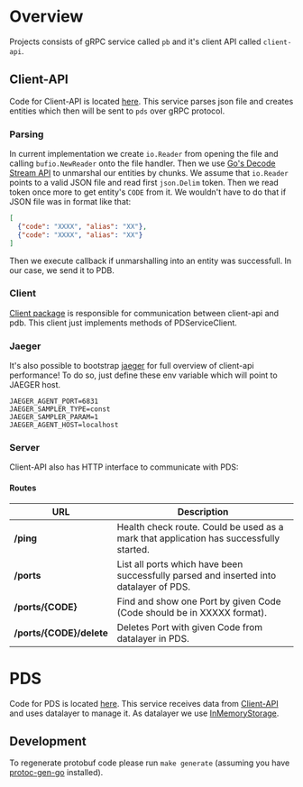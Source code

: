 # Overview

Projects consists of gRPC service called `pb`
and it's client API called `client-api`.

## Client-API
Code for Client-API is located [here](client-api).
This service parses json file and creates entities which
then will be sent to `pds` over gRPC protocol.

### Parsing
In current implementation we create `io.Reader` from 
opening the file and calling `bufio.NewReader` onto the 
file handler.
Then we use [Go's Decode Stream API](https://golang.org/pkg/encoding/json/#example_Decoder_Decode_stream) 
to unmarshal our entities by chunks.
We assume that `io.Reader` points to a valid JSON file
and read first `json.Delim` token. Then we 
read token once more to get entity's `CODE` from it.
We wouldn't have to do that if JSON file was in format like that:
```json
[
  {"code": "XXXX", "alias": "XX"},
  {"code": "XXXX", "alias": "XX"}
]

```
Then we execute callback if unmarshalling into an entity
was successfull. In our case, we send it to PDB.

### Client
[Client package](client-api/api/client.go) is responsible for
communication between client-api and pdb.
This client just implements methods of PDServiceClient.

### Jaeger
It's also possible to bootstrap [jaeger](https://www.jaegertracing.io/) for full overview
of client-api performance! To do so, just define these env
variable which will point to JAEGER host.
```.env
JAEGER_AGENT_PORT=6831
JAEGER_SAMPLER_TYPE=const
JAEGER_SAMPLER_PARAM=1
JAEGER_AGENT_HOST=localhost
```

### Server
Client-API also has HTTP interface to communicate
with PDS:

#### Routes
URL | Description
------------ | -------------
**/ping** | Health check route. Could be used as a mark that application has successfully started.
**/ports** | List all ports which have been successfully parsed and inserted into datalayer of PDS.
**/ports/{CODE}** | Find and show one Port by given Code (Code should be in XXXXX format).
**/ports/{CODE}/delete** | Deletes Port with given Code from datalayer in PDS.

# PDS
Code for PDS is located [here](pds).
This service receives data from [Client-API](client-api) and uses
datalayer to manage it. 
As datalayer we use [InMemoryStorage](pds/datalayer/impl.go).

## Development
To regenerate protobuf code please run `make generate` (assuming you have [protoc-gen-go](https://github.com/golang/protobuf) installed).
 